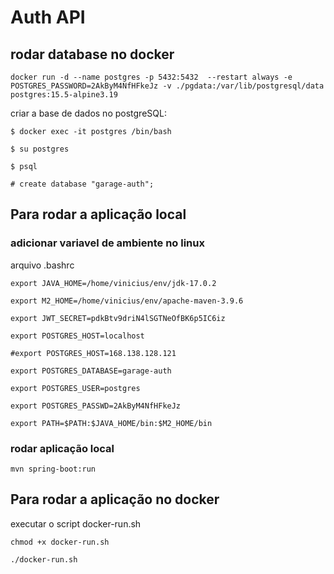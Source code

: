 # Auth API


## rodar database no docker

```
docker run -d --name postgres -p 5432:5432  --restart always -e POSTGRES_PASSWORD=2AkByM4NfHFkeJz -v ./pgdata:/var/lib/postgresql/data postgres:15.5-alpine3.19 
```

criar a base de dados no postgreSQL:
```
$ docker exec -it postgres /bin/bash

$ su postgres

$ psql

# create database "garage-auth";
```


## Para rodar a aplicação local

### adicionar variavel de ambiente no linux

arquivo .bashrc

```
export JAVA_HOME=/home/vinicius/env/jdk-17.0.2

export M2_HOME=/home/vinicius/env/apache-maven-3.9.6

export JWT_SECRET=pdkBtv9driN4lSGTNeOfBK6p5IC6iz

export POSTGRES_HOST=localhost

#export POSTGRES_HOST=168.138.128.121

export POSTGRES_DATABASE=garage-auth

export POSTGRES_USER=postgres

export POSTGRES_PASSWD=2AkByM4NfHFkeJz

export PATH=$PATH:$JAVA_HOME/bin:$M2_HOME/bin
```

### rodar aplicação local

```
mvn spring-boot:run
```


## Para rodar a aplicação no docker


executar o script docker-run.sh

```
chmod +x docker-run.sh

./docker-run.sh
```